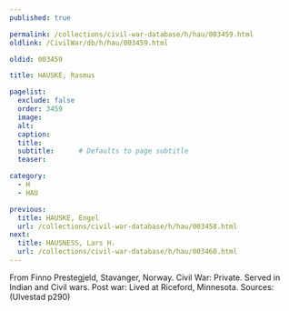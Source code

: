```yaml
---
published: true

permalink: /collections/civil-war-database/h/hau/003459.html
oldlink: /CivilWar/db/h/hau/003459.html

oldid: 003459

title: HAUSKE, Rasmus

pagelist:
  exclude: false
  order: 3459
  image: 
  alt:
  caption:
  title:
  subtitle:      # Defaults to page subtitle
  teaser:

category: 
  - H 
  - HAU

previous:
  title: HAUSKE, Engel
  url: /collections/civil-war-database/h/hau/003458.html  
next:
  title: HAUSNESS, Lars H.
  url: /collections/civil-war-database/h/hau/003460.html   
---
```

From Finno Prestegjeld, Stavanger, Norway. Civil War: Private. Served in Indian and Civil wars. Post war: Lived at Riceford, Minnesota. Sources: (Ulvestad p290)